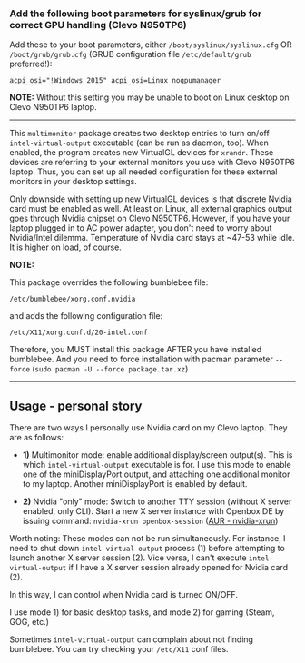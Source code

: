 ### Add the following boot parameters for syslinux/grub for correct GPU handling (Clevo N950TP6)

Add these to your boot parameters, either `/boot/syslinux/syslinux.cfg` OR `/boot/grub/grub.cfg` (GRUB configuration file `/etc/default/grub` preferred!):

```
acpi_osi="!Windows 2015" acpi_osi=Linux nogpumanager
```

**NOTE:** Without this setting you may be unable to boot on Linux desktop on Clevo N950TP6 laptop.

-------------------------

This `multimonitor` package creates two desktop entries to turn on/off `intel-virtual-output` executable (can be run as daemon, too). When enabled, the program creates new VirtualGL devices for `xrandr`. These devices are referring to your external monitors you use with Clevo N950TP6 laptop. Thus, you can set up all needed configuration for these external monitors in your desktop settings.

Only downside with setting up new VirtualGL devices is that discrete Nvidia card must be enabled as well. At least on Linux, all external graphics output goes through Nvidia chipset on Clevo N950TP6. However, if you have your laptop plugged in to AC power adapter, you don't need to worry about Nvidia/Intel dilemma. Temperature of Nvidia card stays at ~47-53 while idle. It is higher on load, of course.

**NOTE:**

This package overrides the following bumblebee file:

```
/etc/bumblebee/xorg.conf.nvidia
```

and adds the following configuration file:

```
/etc/X11/xorg.conf.d/20-intel.conf
```

Therefore, you MUST install this package AFTER you have installed bumblebee. And you need to force installation with pacman parameter `--force` (`sudo pacman -U --force package.tar.xz`)

-------------------------

## Usage - personal story

There are two ways I personally use Nvidia card on my Clevo laptop. They are as follows:

- **1)** Multimonitor mode: enable additional display/screen output(s). This is which `intel-virtual-output` executable is for. I use this mode to enable one of the miniDisplayPort output, and attaching one additional monitor to my laptop. Another miniDisplayPort is enabled by default.

- **2)** Nvidia "only" mode: Switch to another TTY session (without X server enabled, only CLI). Start a new X server instance with Openbox DE by issuing command: `nvidia-xrun openbox-session` ([AUR - nvidia-xrun](https://aur.archlinux.org/packages/?O=0&SeB=nd&K=nvidia-xrun&outdated=&SB=n&SO=a&PP=50&do_Search=Go))

Worth noting: These modes can not be run simultaneously. For instance, I need to shut down `intel-virtual-output` process (1) before attempting to launch another X server session (2). Vice versa, I can't execute `intel-virtual-output` if I have a X server session already opened for Nvidia card (2).

In this way, I can control when Nvidia card is turned ON/OFF.

I use mode 1) for basic desktop tasks, and mode 2) for gaming (Steam, GOG, etc.)

Sometimes `intel-virtual-output` can complain about not finding bumblebee. You can try checking your `/etc/X11` conf files.
